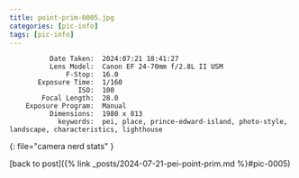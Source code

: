 ```yaml
---
title: point-prim-0005.jpg
categories: [pic-info]
tags: [pic-info]
---
```


```text
          Date Taken:  2024:07:21 18:41:27
          Lens Model:  Canon EF 24-70mm f/2.8L II USM
              F-Stop:  16.0
       Exposure Time:  1/160
                 ISO:  100
        Focal Length:  28.0
    Exposure Program:  Manual
          Dimensions:  1980 x 813
            keywords:  pei, place, prince-edward-island, photo-style, landscape, characteristics, lighthouse
```
{: file="camera nerd stats" }

[back to post]({% link _posts/2024-07-21-pei-point-prim.md %}#pic-0005)